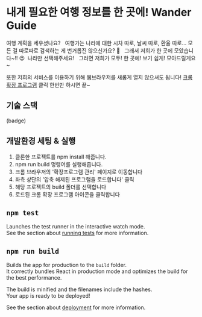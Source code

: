 # 내게 필요한 여행 정보를 한 곳에! Wander Guide 

여행 계획을 세우셨나요?   
여행가는 나라에 대한 시차 따로, 날씨 따로, 환율 따로… 모든 걸 따로따로 검색하는 게 번거롭진 않으신가요? 🤔  
그래서 저희가 한 곳에 모았습니다~!! 😉 
나라만 선택해주세요!  
그러면 저희가 모두! 한 곳에! 보기 쉽게! 모아드릴게요~  

또한 저희의 서비스를 이용하기 위해 웹브라우저를 새롭게 열지 않으셔도 됩니다! 
<U>크롬 확장 프로그램</U> 클릭 한번만 하시면 끝~


## 기술 스택

(badge)

## 개발환경 세팅 & 실행

1. 클론한 프로젝트를 npm install 해줍니다.
2. npm run build 명령어를 실행해줍니다.
3. 크롬 브라우저의 '확장프로그램 관리' 페이지로 이동합니다
4. 좌측 상단의 '압축 해제된 프로그램을 로드합니다' 클릭
5. 해당 프로젝트의 build 폴더를 선택합니다
6. 로드된 크롬 확장 프로그램 아이콘을 클릭합니다


## `npm test`

Launches the test runner in the interactive watch mode.\
See the section about [running tests](https://facebook.github.io/create-react-app/docs/running-tests) for more information.

## `npm run build`

Builds the app for production to the `build` folder.\
It correctly bundles React in production mode and optimizes the build for the best performance.

The build is minified and the filenames include the hashes.\
Your app is ready to be deployed!

See the section about [deployment](https://facebook.github.io/create-react-app/docs/deployment) for more information.

